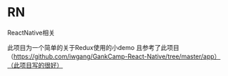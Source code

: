 # RN
ReactNative相关


此项目为一个简单的关于Redux使用的小demo
且参考了此项目（https://github.com/iwgang/GankCamp-React-Native/tree/master/app）（此项目写的很好）

